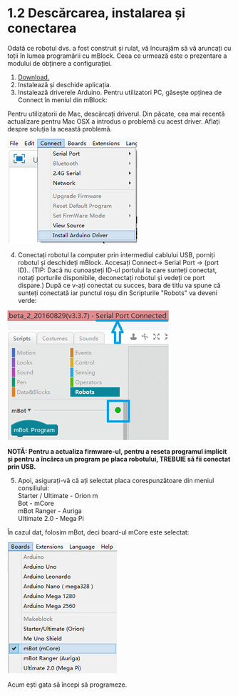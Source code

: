 # 1.2 Descărcarea, instalarea și conectarea

Odată ce robotul dvs. a fost construit și rulat, vă încurajăm să vă aruncați cu toții în lumea programării cu mBlock. Ceea ce urmează este o prezentare a modului de obținere a configurației.



1. [Download.](http://www.mblock.cc/)
2. Instalează și deschide aplicația.
3. Instalează driverele Arduino. Pentru utilizatori PC, găsește opținea de Connect în meniul  din mBlock:

Pentru utilizatorii de Mac, descărcați driverul. Din păcate, cea mai recentă actualizare pentru Mac OSX a introdus o problemă cu acest driver. Aflați despre soluția la această problemă.

![](../.gitbook/assets/image%20%283%29.png)

4. Conectați robotul la computer prin intermediul cablului USB, porniți robotul și deschideți mBlock. Accesați Connect-&gt; Serial Port -&gt; \(port ID\).. \(TIP: Dacă nu cunoașteți ID-ul portului la care sunteți conectat, notați porturile disponibile, deconectați robotul și vedeți ce port dispare.\) După ce v-ați conectat cu succes, bara de titlu va spune că sunteți conectată iar punctul roșu din Scripturile "Robots" va deveni verde:

![](../.gitbook/assets/image%20%2858%29.png)

 **NOTĂ: Pentru a actualiza firmware-ul, pentru a reseta programul implicit și pentru a încărca un program pe placa robotului, TREBUIE să fii conectat prin USB.**

5. Apoi, asigurați-vă că ați selectat placa corespunzătoare din meniul consiliului:   
Starter / Ultimate - Orion m  
Bot - mCore   
mBot Ranger - Auriga   
Ultimate 2.0 - Mega Pi

În cazul dat, folosim mBot, deci board-ul mCore este selectat:

![](../.gitbook/assets/image%20%2841%29.png)

Acum ești gata să începi să programeze.


